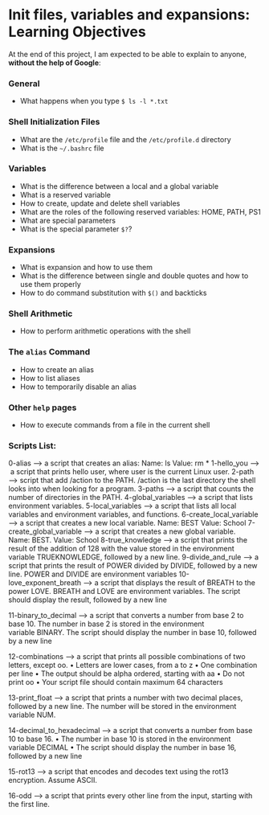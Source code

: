 # Init files, variables and expansions: Learning Objectives

At the end of this project, I am expected to be able to  explain to anyone,  **without the help of Google**:

### General

-   What happens when you type  `$ ls -l *.txt`

### Shell Initialization Files

-   What are the  `/etc/profile`  file and the  `/etc/profile.d`  directory
-   What is the  `~/.bashrc`  file

### Variables

-   What is the difference between a local and a global variable
-   What is a reserved variable
-   How to create, update and delete shell variables
-   What are the roles of the following reserved variables: HOME, PATH, PS1
-   What are special parameters
-   What is the special parameter  `$?`?

### Expansions

-   What is expansion and how to use them
-   What is the difference between single and double quotes and how to use them properly
-   How to do command substitution with  `$()`  and backticks

### Shell Arithmetic

-   How to perform arithmetic operations with the shell

### The  `alias`  Command

-   How to create an alias
-   How to list aliases
-   How to temporarily disable an alias

### Other  `help`  pages

-   How to execute commands from a file in the current shell

### Scripts List:

0-alias —> a script that creates an alias: Name: ls Value: rm *
1-hello_you —->  a script that prints hello user, where user is the current Linux user.
2-path —> script that add /action to the PATH. /action is the last directory the shell looks into when looking for a program.
3-paths —> a script that counts the number of directories in the PATH.
4-global_variables —> a script that lists environment variables.
5-local_variables —> a script that lists all local variables and environment variables, and functions.
6-create_local_variable —> a script that creates a new local variable. Name: BEST Value: School
7-create_global_variable —> a script that creates a new global variable. Name: BEST. Value: School
8-true_knowledge —> a script that prints the result of the addition of 128 with the value stored in the environment variable TRUEKNOWLEDGE, followed by a new line.
9-divide_and_rule —> a script that prints the result of POWER divided by DIVIDE, followed by a new line. POWER and DIVIDE are environment variables
10-love_exponent_breath —> a script that displays the result of BREATH to the power LOVE. BREATH and LOVE are environment variables. The script should display the result, followed by a new line

11-binary_to_decimal —> a script that converts a number from base 2 to base 10. The number in base 2 is stored in the environment variable BINARY. The script should display the number in base 10, followed by a new line

12-combinations —> a script that prints all possible combinations of two letters, except oo.
	•	Letters are lower cases, from a to z
	•	One combination per line
	•	The output should be alpha ordered, starting with aa
	•	Do not print oo
	•	Your script file should contain maximum 64 characters

13-print_float —> a script that prints a number with two decimal places, followed by a new line.
The number will be stored in the environment variable NUM.

14-decimal_to_hexadecimal —> a script that converts a number from base 10 to base 16.
	•	The number in base 10 is stored in the environment variable DECIMAL
	•	The script should display the number in base 16, followed by a new line

15-rot13 —> a script that encodes and decodes text using the rot13 encryption. Assume ASCII.

16-odd —> a script that prints every other line from the input, starting with the first line.
